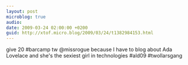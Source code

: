 ```yaml
---
layout: post
microblog: true
audio: 
date: 2009-03-24 02:00:00 +0200
guid: http://xtof.micro.blog/2009/03/24/t1382984153.html
---
```

give 20 #barcamp tw @missrogue because I have to blog about Ada Lovelace and she's the sexiest girl in technologies #ald09 #twollarsgang
